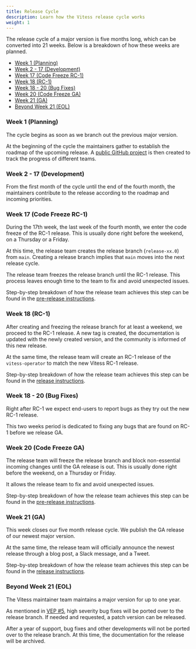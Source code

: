 ```yaml
---
title: Release Cycle
description: Learn how the Vitess release cycle works
weight: 1
---
```


The release cycle of a major version is five months long, which can be converted into 21 weeks.
Below is a breakdown of how these weeks are planned.

- [Week 1 (Planning)](#week-1--planning-)
- [Week 2 - 17 (Development)](#week-2---17--development-)
- [Week 17 (Code Freeze RC-1)](#week-17--code-freeze-rc-1-)
- [Week 18 (RC-1)](#week-18--rc-1-)
- [Week 18 - 20 (Bug Fixes)](#week-18---20--bug-fixes-)
- [Week 20 (Code Freeze GA)](#week-20--code-freeze-ga-)
- [Week 21 (GA)](#week-21--ga-)
- [Beyond Week 21 (EOL)](#beyond-week-21--eol-)

### Week 1 (Planning)

The cycle begins as soon as we branch out the previous major version.

At the beginning of the cycle the maintainers gather to establish the roadmap of the upcoming release.
A [public GitHub project](https://github.com/orgs/vitessio/projects) is then created to track the progress of different teams.

### Week 2 - 17 (Development)

From the first month of the cycle until the end of the fourth month, the maintainers contribute to the release according to the roadmap and incoming priorities.

### Week 17 (Code Freeze RC-1)

During the 17th week, the last week of the fourth month, we enter the code freeze of the RC-1 release.
This is usually done right before the weekend, on a Thursday or a Friday.

At this time, the release team creates the release branch (`release-xx.0`) from `main`.
Creating a release branch implies that `main` moves into the next release cycle.  

The release team freezes the release branch until the RC-1 release.
This process leaves enough time to the team to fix and avoid unexpected issues.

Step-by-step breakdown of how the release team achieves this step can be found in the [pre-release instructions](https://github.com/vitessio/vitess/blob/main/doc/internal/ReleaseInstructions.md#pre-release).

### Week 18 (RC-1)

After creating and freezing the release branch for at least a weekend, we proceed to the RC-1 release. A new tag is created, the documentation is updated with the newly created version, and the community is informed of this new release.

At the same time, the release team will create an RC-1 release of the `vitess-operator` to match the new Vitess RC-1 release.

Step-by-step breakdown of how the release team achieves this step can be found in the [release instructions](https://github.com/vitessio/vitess/blob/main/doc/internal/ReleaseInstructions.md#release).

### Week 18 - 20 (Bug Fixes)

Right after RC-1 we expect end-users to report bugs as they try out the new RC-1 release.

This two weeks period is dedicated to fixing any bugs that are found on RC-1 before we release GA.

### Week 20 (Code Freeze GA)

The release team will freeze the release branch and block non-essential incoming changes until the GA release is out.
This is usually done right before the weekend, on a Thursday or Friday.

It allows the release team to fix and avoid unexpected issues.

Step-by-step breakdown of how the release team achieves this step can be found in the [pre-release instructions](https://github.com/vitessio/vitess/blob/main/doc/internal/ReleaseInstructions.md#pre-release).

### Week 21 (GA)

This week closes our five month release cycle.
We publish the GA release of our newest major version.

At the same time, the release team will officially announce the newest release through a blog post, a Slack message, and a Tweet.

Step-by-step breakdown of how the release team achieves this step can be found in the [release instructions](https://github.com/vitessio/vitess/blob/main/doc/internal/ReleaseInstructions.md#release).

### Beyond Week 21 (EOL)

The Vitess maintainer team maintains a major version for up to one year.

As mentioned in [VEP #5](https://github.com/vitessio/enhancements/blob/main/veps/vep-5.md#support-lifecycle), high severity bug fixes will be ported over to the release branch.
If needed and requested, a patch version can be released.

After a year of support, bug fixes and other developments will not be ported over to the release branch.
At this time, the documentation for the release will be archived.
